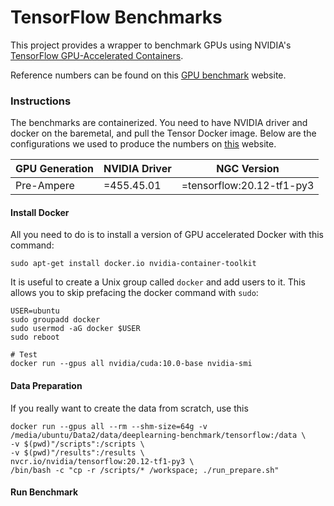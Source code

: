 # TensorFlow Benchmarks


This project provides a wrapper to benchmark GPUs using NVIDIA's [TensorFlow GPU-Accelerated Containers](https://ngc.nvidia.com/catalog/containers/nvidia:tensorflow). 

Reference numbers can be found on this [GPU benchmark](https://lambdalabs.com/gpu-benchmarks) website.


### Instructions

The benchmarks are containerized. You need to have NVIDIA driver and docker on the baremetal, and pull the Tensor Docker image. Below are the configurations we used to produce the numbers on [this](https://lambdalabs.com/gpu-benchmarks) website.


| GPU Generation | NVIDIA Driver | NGC Version |
|---|---|---|
| Pre-Ampere  | =455.45.01 | =tensorflow:20.12-tf1-py3 |



#### Install Docker


All you need to do is to install a version of GPU accelerated Docker with this command:

```
sudo apt-get install docker.io nvidia-container-toolkit
```


It is useful to create a Unix group called `docker` and add users to it. This allows you to skip prefacing the docker command with `sudo`:

```
USER=ubuntu
sudo groupadd docker
sudo usermod -aG docker $USER
sudo reboot

# Test
docker run --gpus all nvidia/cuda:10.0-base nvidia-smi
```


#### Data Preparation


If you really want to create the data from scratch, use this

```
docker run --gpus all --rm --shm-size=64g -v /media/ubuntu/Data2/data/deeplearning-benchmark/tensorflow:/data \
-v $(pwd)"/scripts":/scripts \
-v $(pwd)"/results":/results \
nvcr.io/nvidia/tensorflow:20.12-tf1-py3 \
/bin/bash -c "cp -r /scripts/* /workspace; ./run_prepare.sh"
```

#### Run Benchmark

```

```